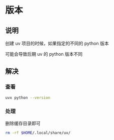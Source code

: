 # 版本

## 说明

创建 uv 项目的时候，如果指定的不同的 python 版本

可能会导致后期 uv 的 python 版本不同

## 解决

### 查看

```sh
uvx python --version
```

### 处理

删除缓存目录即可

```sh
rm -rf $HOME/.local/share/uv/
```
